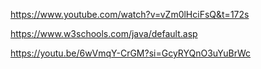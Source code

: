 https://www.youtube.com/watch?v=vZm0lHciFsQ&t=172s

https://www.w3schools.com/java/default.asp

https://youtu.be/6wVmqY-CrGM?si=GcyRYQnO3uYuBrWc